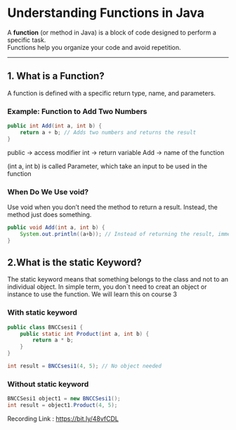 # Understanding Functions in Java  

A **function** (or method in Java) is a block of code designed to perform a specific task. <br>
Functions help you organize your code and avoid repetition.  

---

## **1. What is a Function?**

A function is defined with a specific return type, name, and parameters.

### Example: Function to Add Two Numbers

```java
public int Add(int a, int b) {
    return a + b; // Adds two numbers and returns the result
}
```

public -> access modifier
int -> return variable 
Add -> name of the function

(int a, int b) is called Parameter, which take an input to be used in the function

### **When Do We Use void?**
Use void when you don’t need the method to return a result. Instead, the method just does something.

```java
public void Add(int a, int b) {
    System.out.println((a+b)); // Instead of returning the result, immediately print the result.
}
```

## **2.What is the static Keyword?**
The static keyword means that something belongs to the class and not to an individual object.
In simple term, you don`t need to creat an object or instance to use the function. We will learn this on course 3

### **With static keyword**
```java
public class BNCCsesi1 {
    public static int Product(int a, int b) {
        return a * b;
    }
}

int result = BNCCsesi1(4, 5); // No object needed
```

### **Without static keyword**

```java
BNCCSesi1 object1 = new BNCCSesi1();
int result = object1.Product(4, 5);
```

Recording Link : https://bit.ly/48vfCDL
